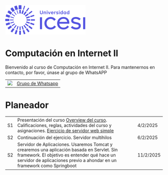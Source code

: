 <img src="https://raw.githubusercontent.com/Domiciano/AppMoviles251/refs/heads/main/res/images/icesilogo.png" width="256">

# Computación en Internet II
Bienvenido al curso de Computación en Internet II. Para mantenernos en contacto, por favor, únase al grupo de WhatsAPP

<table style="border-collapse: collapse; border: none;" border="0">
  <tr>
    <td>
      <a href="https://chat.whatsapp.com/EA3zpgX6qyg87mhk5FYy1D">
        <img src="https://upload.wikimedia.org/wikipedia/commons/thumb/6/6b/WhatsApp.svg/479px-WhatsApp.svg.png" width="64">
      </a>
    </td>
    <td style="vertical-align: middle;">
      <a href="https://chat.whatsapp.com/EA3zpgX6qyg87mhk5FYy1D">Grupo de Whatsapp</a>
    </td>
  </tr>
</table>



# Planeador

<table style="border-collapse: collapse; border: none;" border="0">
  <tr>
    <td>
      S1
    </td>
    <td>
      Presentación del curso
      <a href="https://github.com/Domiciano/Compunet2-251/blob/main/Programa.pdf">Overview del curso</a>. Calificaciones, reglas, actividades del curso y asignaciones.
      <a href="https://github.com/Domiciano/Compunet2-251/tree/main/Notas%20de%20clase/S1">Ejercicio de servidor web simple</a>
    </td>
    <td style="vertical-align: middle;">
      4/2/2025
    </td>
  </tr>
  <tr>
    <td>
      S2
    </td>
    <td>
      Continuación del ejercicio. Servidor multihilos
    </td>
    <td style="vertical-align: middle;">
      6/2/2025
    </td>
  </tr>
  <tr>
    <td>
      S2
    </td>
    <td>
      Servidor de Aplicaciones. Usaremos Tomcat y crearemos una aplicación basada en Servlet. Sin framework. El objetivo es entender qué hace un servidor de aplicaciones previo a ahondar en un framework como Springboot
    </td>
    <td style="vertical-align: middle;">
    11/2/2025
    </td>
  </tr>
</table>
